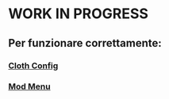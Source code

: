 # WORK IN PROGRESS

## Per funzionare correttamente:
### [Cloth Config](https://www.curseforge.com/minecraft/mc-mods/cloth-config)
### [Mod Menu](https://www.curseforge.com/minecraft/mc-mods/modmenu)
